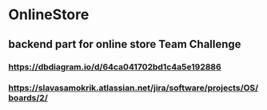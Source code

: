 # OnlineStore
## backend part for online store Team Challenge
### https://dbdiagram.io/d/64ca041702bd1c4a5e192886
### https://slavasamokrik.atlassian.net/jira/software/projects/OS/boards/2/